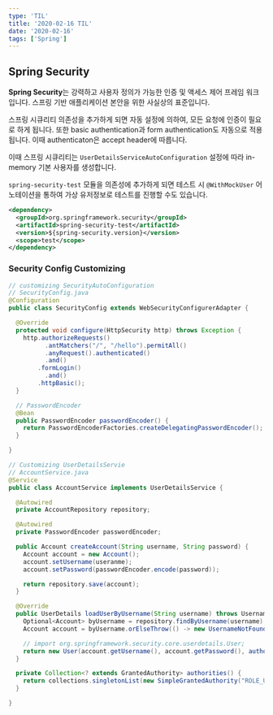 ```yaml
---
type: 'TIL'
title: '2020-02-16 TIL'
date: '2020-02-16'
tags: ['Spring']
---
```


## Spring Security

**Spring Security**는 강력하고 사용자 정의가 가능한 인증 및 액세스 제어 프레임 워크입니다. 스프링 기반 애플리케이션 본안을 위한 사실상의 표준입니다.

스프링 시큐리티 의존성을 추가하게 되면 자동 설정에 의하여, 모든 요청에 인증이 필요로 하게 됩니다. 또한 basic authentication과 form authentication도 자동으로 적용됩니다. 이때 authenticaton은 accept header에 따릅니다.

이때 스프링 시큐리티는 `UserDetailsServiceAutoConfiguration` 설정에 따라 in-memory 기본 사용자를 생성합니다.

`spring-security-test` 모듈을 의존성에 추가하게 되면 테스트 시 `@WithMockUser` 어노테이션을 통하여 가상 유저정보로 테스트를 진행할 수도 있습니다.

```xml
<dependency>
  <groupId>org.springframework.security</groupId>
  <artifactId>spring-security-test</artifactId>
  <version>${spring-security.version}</version>
  <scope>test</scope>
</dependency>
```

### Security Config Customizing

```java
// customizing SecurityAutoConfiguration
// SecurityConfig.java
@Configuration
public class SecurityConfig extends WebSecurityConfigurerAdapter {

  @Override
  protected void configure(HttpSecurity http) throws Exception {
    http.authorizeRequests()
          .antMatchers("/", "/hello").permitAll()
          .anyRequest().authenticated()
          .and()
        .formLogin()
          .and()
        .httpBasic();
  }

  // PasswordEncoder
  @Bean
  public PasswordEncoder passwordEncoder() {
    return PasswordEncoderFactories.createDelegatingPasswordEncoder();
  }

}
```

```java
// Customizing UserDetailsServie
// AccountService.java
@Service
public class AccountService implements UserDetailsService {

  @Autowired
  private AccountRepository repository;

  @Autowired
  private PasswordEncoder passwordEncoder;

  public Account createAccount(String username, String password) {
    Account account = new Account();
    account.setUsername(useranme);
    account.setPassword(passwordEncoder.encode(password));

    return repository.save(account);
  }

  @Override
  public UserDetails loadUserByUsername(String username) throws UsernameNotFoundException {
    Optional<Account> byUsername = repository.findByUsername(username);
    Account account = byUsername.orElseThrow(() -> new UsernameNotFoundException(username));

    // import org.springframework.security.core.userdetails.User;
    return new User(account.getUsername(), account.getPassword(), authorities());
  }

  private Collection<? extends GrantedAuthority> authorities() {
    return collections.singletonList(new SimpleGrantedAuthority("ROLE_USER"));
  }

}
```
